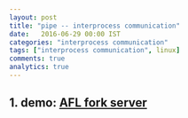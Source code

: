 ```yaml
---
layout: post
title: "pipe -- interprocess communication"
date:   2016-06-29 00:00 IST
categories: "interprocess communication"
tags: ["interprocess communication", linux]
comments: true
analytics: true
---
```


<span/>

## 1. demo: [AFL fork server](https://github.com/loverszhaokai/Demo/tree/master/afl_fuzz_server)
